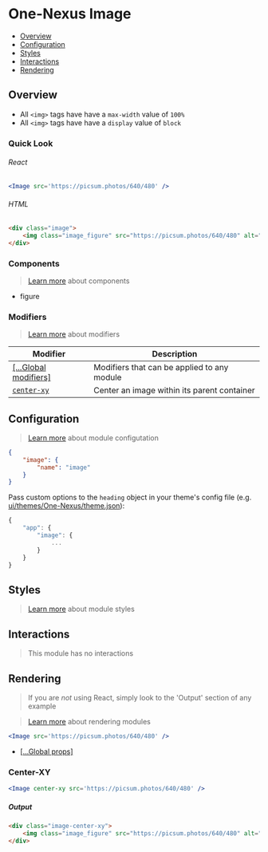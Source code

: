 # One-Nexus Image

* [Overview](#overview)
* [Configuration](#configuration)
* [Styles](#styles)
* [Interactions](#interactions)
* [Rendering](#rendering)

## Overview

* All `<img>` tags have have a `max-width` value of `100%`
* All `<img>` tags have have a `display` value of `block`

### Quick Look

###### React

```jsx
<Image src='https://picsum.photos/640/480' />
```

###### HTML

```html
<div class="image">   
    <img class="image_figure" src="https://picsum.photos/640/480" alt="" />
</div>
```

### Components

> [Learn more](https://github.com/esr360/One-Nexus/wiki/Components) about components

* figure

### Modifiers

> [Learn more](https://github.com/esr360/One-Nexus/wiki/Modifiers) about modifiers

<table class="table">
    <thead>
        <tr>
            <th>Modifier</th>
            <th>Description</th>
        </tr>
    </thead>
    <tbody>
        <tr>
            <td><a href="https://github.com/esr360/One-Nexus/wiki/Global-Modifiers">[...Global modifiers]</a></td>
            <td>Modifiers that can be applied to any module</td>
        </tr>
        <tr>
            <td><a href="#center-xy"><code>center-xy</code></a></td>
            <td>Center an image within its parent container</td>
        </tr>
    </tbody>
</table>

## Configuration

> [Learn more](https://github.com/esr360/One-Nexus/wiki/Module-Configuration) about module configutation

```json
{
    "image": {
        "name": "image"
    }
}
```

Pass custom options to the `heading` object in your theme's config file (e.g. [ui/themes/One-Nexus/theme.json](../../../themes/One-Nexus/theme.json)):

```js
{
    "app": {
        "image": {
            ...
        }
    }
}
```

## Styles

> [Learn more](https://github.com/esr360/One-Nexus/wiki/Styling-a-module) about module styles

## Interactions

> This module has no interactions

## Rendering

> If you are *not* using React, simply look to the 'Output' section of any example

> [Learn more](https://github.com/esr360/One-Nexus/wiki/Rendering-a-module) about rendering modules

```jsx
<Image src='https://picsum.photos/640/480' />
```

* [[...Global props]](https://github.com/esr360/One-Nexus/wiki/Rendering-a-module#global-props)

### Center-XY

```jsx
<Image center-xy src='https://picsum.photos/640/480' />
```

##### Output

```html
<div class="image-center-xy">   
    <img class="image_figure" src="https://picsum.photos/640/480" alt="" />
</div>
```